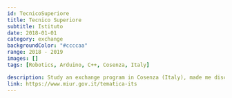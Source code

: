 ```yaml
---
id: TecnicoSuperiore
title: Tecnico Superiore
subtitle: Istituto
date: 2018-01-01
category: exchange
backgroundColor: "#ccccaa"
range: 2018 - 2019
images: []
tags: [Robotics, Arduino, C++, Cosenza, Italy]

description: Study an exchange program in Cosenza (Italy), made me discover robotics and programming. I trained on arduino and logic.
link: https://www.miur.gov.it/tematica-its
---
```

